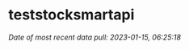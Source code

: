 
<!-- README.md is generated from README.Rmd. Please edit that file -->

# teststocksmartapi

*Date of most recent data pull: 2023-01-15, 06:25:18*
